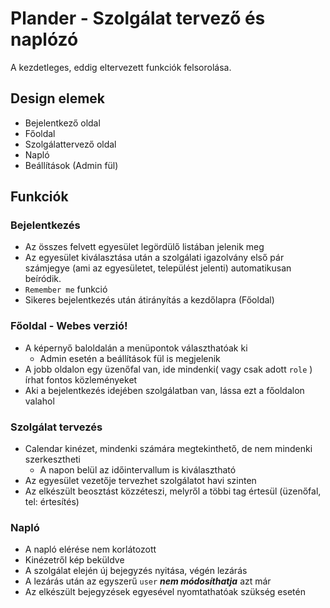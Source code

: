 # Plander - Szolgálat tervező és naplózó

A kezdetleges, eddig eltervezett funkciók felsorolása.

## Design elemek
- Bejelentkező oldal
- Főoldal
- Szolgálattervező oldal
- Napló
- Beállítások (Admin fül)

## Funkciók
### Bejelentkezés
- Az összes felvett egyesület legördülő listában jelenik meg
- Az egyesület kiválasztása után a szolgálati igazolvány első pár számjegye (ami az egyesületet, települést jelenti) automatikusan beíródik.
- `Remember me` funkció
- Sikeres bejelentkezés után átirányítás a kezdőlapra (Főoldal)
  
### Főoldal - Webes verzió!
- A képernyő baloldalán a menüpontok választhatóak ki
   - Admin esetén a beállítások fül is megjelenik
- A jobb oldalon egy üzenőfal van, ide mindenki( vagy csak adott `role` ) írhat fontos közleményeket
- Aki a bejelentkezés idejében szolgálatban van, lássa ezt a főoldalon valahol

### Szolgálat tervezés
- Calendar kinézet, mindenki számára megtekinthető, de nem mindenki szerkesztheti
  - A napon belül az időintervallum is kiválasztható
- Az egyesület vezetője tervezhet szolgálatot havi szinten
- Az elkészült beosztást közzéteszi, melyről a többi tag értesül (üzenőfal, tel: értesítés)
  
### Napló
- A napló elérése nem korlátozott
- Kinézetről kép beküldve
- A szolgálat elején új bejegyzés nyitása, végén lezárás
- A lezárás után az egyszerű `user` ***nem módosíthatja*** azt már
- Az elkészült bejegyzések egyesével nyomtathatóak szükség esetén